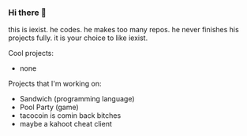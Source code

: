 ### Hi there 👋

<!--
**imightexist/imightexist** is a ✨ _special_ ✨ repository because its `README.md` (this file) appears on your GitHub profile.

Here are some ideas to get you started:

- 🔭 I’m currently working on ...
- 🌱 I’m currently learning ...
- 👯 I’m looking to collaborate on ...
- 🤔 I’m looking for help with ...
- 💬 Ask me about ...
- 📫 How to reach me: ...
- 😄 Pronouns: ...
- ⚡ Fun fact: ...

Feb 2022: so um, i exist, and i make really shitty stuff. my projects were made for fun so dont be surprised if a project is unfinished or has bugs that might never be fixed
-->
this is iexist. he codes. he makes too many repos. he never finishes his projects fully. it is your choice to like iexist.

Cool projects:
<!--- node-WindowsForms (onclick and modify doesn't work, but pretty good nodejs gui framework i guess)
- BetterTimber (ehh might have some issues, maybe a lot)
- BetterVM
- PaintVM-->
- none

Projects that I'm working on:
<!-- - EggCraft (minecraft client online) -->
- Sandwich (programming language)
- Pool Party (game)
- tacocoin is comin back bitches
- maybe a kahoot cheat client

